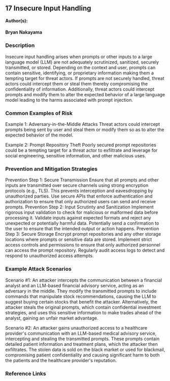 ## 17 Insecure Input Handling

**Author(s):**
#### Bryan Nakayama

### Description
Insecure input handling arises when prompts or other inputs to a large language model (LLM) are not adequately scrutinized, sanitized, securely transmitted, or stored. Depending on the context and user, prompts can contain sensitive, identifying, or proprietary information making them a tempting target for threat actors. If prompts are not securely handled, threat actors could intercept them or steal them thereby compromising the confidentiality of information. Additionally, threat actors could intercept prompts and modify them to alter the expected behavior of a large language model leading to the harms associated with prompt injection.  

### Common Examples of Risk
Example 1: Adversary-in-the-Middle Attacks
Threat actors could intercept prompts being sent by user and steal them or modify them so as to alter the expected behavior of the model. 

Example 2: Prompt Repository Theft
Poorly secured prompt repositories could be a tempting target for a threat actor to exfiltrate and leverage for social engineering, sensitive information, and other malicious uses.

### Prevention and Mitigation Strategies
Prevention Step 1: Secure Transmission 
Ensure that all prompts and other inputs are transmitted over secure channels using strong encryption protocols (e.g., TLS). This prevents interception and eavesdropping by unauthorized parties. Use secure APIs that enforce authentication and authorization to ensure that only authorized users can send and receive prompts.
Prevention Step 2: Input Scrutinty and Sanitization 
Implement rigorous input validation to check for malicious or malformed data before processing it. Validate inputs against expected formats and reject any unexpected or potentially harmful data. Potentially send a confirmation to the user to ensure that the intended output or action happens. 
Prevention Step 3: Secure Storage 
Encrypt prompt repositories and any other storage locations where prompts or sensitive data are stored. Implement strict access controls and permissions to ensure that only authorized personnel can access the prompt repository. Regularly audit access logs to detect and respond to unauthorized access attempts.

### Example Attack Scenarios
Scenario #1: 
An attacker intercepts the communication between a financial analyst and an LLM-based financial advisory service, acting as an adversary in the middle. They modify the transmitted prompts to include commands that manipulate stock recommendations, causing the LLM to suggest buying certain stocks that benefit the attacker. Alternatively, the attacker steals the original prompts, which contain confidential investment strategies, and uses this sensitive information to make trades ahead of the analyst, gaining an unfair market advantage.

Scenario #2:
An attacker gains unauthorized access to a healthcare provider's communication with an LLM-based medical advisory service, intercepting and stealing the transmitted prompts. These prompts contain detailed patient information and treatment plans, which the attacker then exfiltrates. The stolen data is sold on the black market or used for blackmail, compromising patient confidentiality and causing significant harm to both the patients and the healthcare provider's reputation.

### Reference Links
